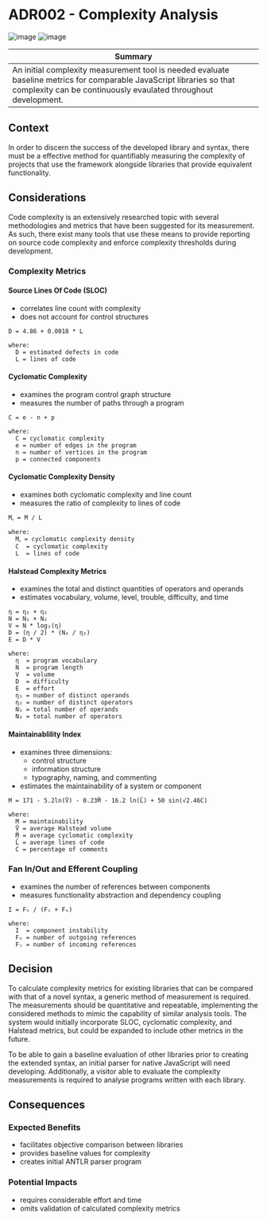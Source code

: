 # ADR002 - Complexity Analysis

![image](https://badgen.net/badge/status/accepted/green) ![image](https://badgen.net/badge/date/07-03-25/grey)

| Summary |
| --- |
| An initial complexity measurement tool is needed evaluate baseline metrics for comparable JavaScript libraries so that complexity can be continuously evaulated throughout development. |

## Context

In order to discern the success of the developed library and syntax, there must be a effective method for quantifiably measuring the complexity of projects that use the framework alongside libraries that provide equivalent functionality.

## Considerations

Code complexity is an extensively researched topic with several methodologies and metrics that have been suggested for its measurement. As such, there exist many tools that use these means to provide reporting on source code complexity and enforce complexity thresholds during development.

### Complexity Metrics

#### Source Lines Of Code (SLOC)

- correlates line count with complexity
- does not account for control structures

```text
D = 4.86 + 0.0018 * L

where:
  D = estimated defects in code
  L = lines of code
```

#### Cyclomatic Complexity

- examines the program control graph structure
- measures the number of paths through a program

```text
C = e - n + p

where:
  C = cyclomatic complexity
  e = number of edges in the program
  n = number of vertices in the program
  p = connected components
```

#### Cyclomatic Complexity Density

- examines both cyclomatic complexity and line count
- measures the ratio of complexity to lines of code

```text
Mᵨ = M / L

where:
  Mᵨ = cyclomatic complexity density
  C  = cyclomatic complexity
  L  = lines of code
```

#### Halstead Complexity Metrics

- examines the total and distinct quantities of operators and operands
- estimates vocabulary, volume, level, trouble, difficulty, and time

```text
η = η₁ + η₂
N = N₁ + N₂
V = N * log₂(η)
D = (η / 2) * (N₂ / η₂)
E = D * V

where:
  η  = program vocabulary
  N  = program length
  V  = volume
  D  = difficulty
  E  = effort
  η₁ = number of distinct operands
  η₂ = number of distinct operators
  N₁ = total number of operands
  N₂ = total number of operators
```

#### Maintainablility Index

- examines three dimensions:
  - control structure
  - information structure
  - typography, naming, and commenting
- estimates the maintainability of a system or component

```text
M = 171 - 5.2ln(V̄) - 0.23M̄ - 16.2 ln(L̄) + 50 sin(√2.46C)

where:
  M = maintainability
  V̄ = average Halstead volume
  M̄ = average cyclomatic complexity
  L̄ = average lines of code
  C = percentage of comments
```

### Fan In/Out and Efferent Coupling

- examines the number of references between components
- measures functionality abstraction and dependency coupling

```text
I = Fₒ / (Fᵢ + Fₒ)

where:
  I  = component instability
  Fₒ = number of outgoing references
  Fᵢ = number of incoming references
```

## Decision

To calculate complexity metrics for existing libraries that can be compared with that of a novel syntax, a generic method of measurement is required. The measurements should be quantitative and repeatable, implementing the considered methods to mimic the capability of similar analysis tools. The system would initially incorporate SLOC, cyclomatic complexity, and Halstead metrics, but could be expanded to include other metrics in the future.

To be able to gain a baseline evaluation of other libraries prior to creating the extended syntax, an initial parser for native JavaScript will need developing. Additionally, a visitor able to evaluate the complexity measurements is required to analyse programs written with each library.

## Consequences

### Expected Benefits

- facilitates objective comparison between libraries
- provides baseline values for complexity
- creates initial ANTLR parser program

### Potential Impacts

- requires considerable effort and time
- omits validation of calculated complexity metrics

